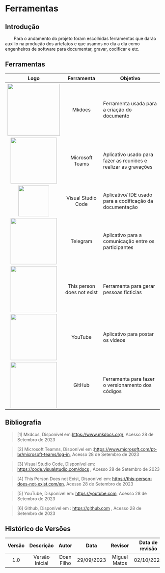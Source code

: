 # **Ferramentas**

## **Introdução**
&emsp;&emsp;Para o andamento do projeto foram escolhidas ferramentas que darão auxilio na produção dos artefatos e que usamos no dia a dia como engenheiros de software para documentar, gravar, codificar e etc.  

## **Ferramentas** 
|Logo| Ferramenta | Objetivo|
|:---:|:---:|---|
|<img src = "../assets/mkdocs.png" width = 170px>|Mkdocs|Ferramenta usada para a criação do documento|
|<img src = "../assets/teams-logo.png" width = 150px>|Microsoft Teams|Aplicativo usado para fazer as reuniões e realizar as gravações|
|<img src = "../assets/vscode.png" width = 100px>|Visual Studio Code |Aplicativo/ IDE usado para a codificação da documentação|
|<img src = "../assets/telegram.png" width = 150px >|Telegram |Aplicativo para a comunicação entre os participantes|
|<img src = "../assets/thispersona.png" width = 150px>|This person does not exist | Ferramenta para gerar pessoas ficticias|
|<img src = "../assets/youtube.png" width = 150px>|YouTube|Aplicativo para postar os vídeos|
|<img src = "../assets/github.png" width = 150px>|GitHub|Ferramenta para fazer o versionamento dos códigos|


## **Bibliografia**

>[1] Mkdcos, Disponível em:<https://www.mkdocs.org/>, Acesso 28 de Setembro de 2023

> [2] Microsoft Teamns, Disponível em :<https://www.microsoft.com/pt-br/microsoft-teams/log-in>, Acesso 28 de Setembro de 2023

> [3] Visual Studio Code, Disponível em: <https://code.visualstudio.com/docs> ,  Acesso 28 de Setembro de 2023

> [4] This Person Does not Exist, Disponível em: <https://this-person-does-not-exist.com/en>,  Acesso 28 de Setembro de 2023 

> [5] YouTube, Disponível em: <https://youtube.com>,  Acesso 28 de Setembro de 2023 

> [6] Github, Disponível em : <https://github.com> ,  Acesso 28 de Setembro de 2023

## **Histórico de Versões**

| Versão |          Descrição              |     Autor      |      Data      |   Revisor     |    Data de revisão    |  
|:------:|:-------------------------------:|:--------------:|:--------------:|:-------------:|:---------------------:|
|  1.0   |Versão Inicial |   Doan Filho  |   29/09/2023   | Miguel Matos  |       02/10/2023      |
